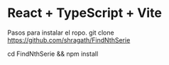# React + TypeScript + Vite
Pasos para instalar el ropo.
git clone https://github.com/shragath/FindNthSerie

cd FindNthSerie && npm install
